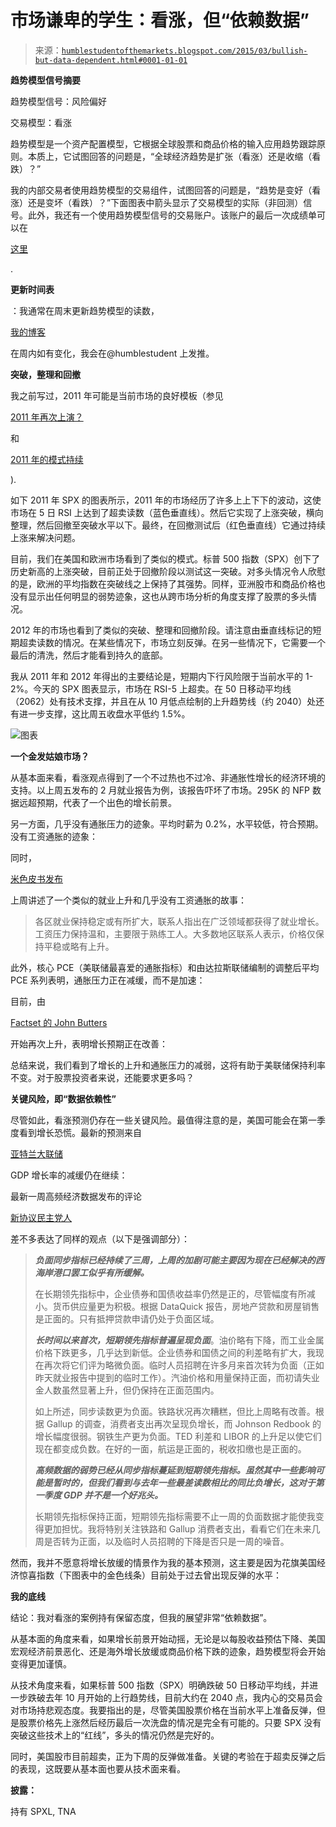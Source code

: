 <!--yml

category: 未分类

date: 2024-05-18 03:24:27

-->

# 市场谦卑的学生：看涨，但“依赖数据”

> 来源：[`humblestudentofthemarkets.blogspot.com/2015/03/bullish-but-data-dependent.html#0001-01-01`](https://humblestudentofthemarkets.blogspot.com/2015/03/bullish-but-data-dependent.html#0001-01-01)

**趋势模型信号摘要**

趋势模型信号：风险偏好

交易模型：看涨

趋势模型是一个资产配置模型，它根据全球股票和商品价格的输入应用趋势跟踪原则。本质上，它试图回答的问题是，“全球经济趋势是扩张（看涨）还是收缩（看跌）？”

我的内部交易者使用趋势模型的交易组件，试图回答的问题是，“趋势是变好（看涨）还是变坏（看跌）？”下面图表中箭头显示了交易模型的实际（非回测）信号。此外，我还有一个使用趋势模型信号的交易账户。该账户的最后一次成绩单可以在

[这里](http://humblestudentofthemarkets.blogspot.com/2015/03/trend-model-feb-2015-report-card-40.html)

.

**更新时间表**

：我通常在周末更新趋势模型的读数，

[我的博客](http://humblestudentofthemarkets.blogspot.com/)

在周内如有变化，我会在@humblestudent 上发推。

**突破，整理和回撤**

我之前写过，2011 年可能是当前市场的良好模板（参见

[2011 年再次上演？](http://humblestudentofthemarkets.blogspot.com/2015/02/2011-all-over-again.html)

和

[2011 年的模式持续](http://humblestudentofthemarkets.blogspot.com/2015/02/the-2011-pattern-continues.html)

).

如下 2011 年 SPX 的图表所示，2011 年的市场经历了许多上上下下的波动，这使市场在 5 日 RSI 上达到了超卖读数（蓝色垂直线）。然后它实现了上涨突破，横向整理，然后回撤至突破水平以下。最终，在回撤测试后（红色垂直线）它通过持续上涨来解决问题。

目前，我们在美国和欧洲市场看到了类似的模式。标普 500 指数（SPX）创下了历史新高的上涨突破，目前正处于回撤阶段以测试这一突破。对多头情况令人欣慰的是，欧洲的平均指数在突破线之上保持了其强势。同样，亚洲股市和商品价格也没有显示出任何明显的弱势迹象，这也从跨市场分析的角度支撑了股票的多头情况。

2012 年的市场也看到了类似的突破、整理和回撤阶段。请注意由垂直线标记的短期超卖读数的情况。在某些情况下，市场立刻反弹。在另一些情况下，它需要一个最后的清洗，然后才能看到持久的底部。

我从 2011 年和 2012 年得出的主要结论是，短期内下行风险限于当前水平的 1-2%。今天的 SPX 图表显示，市场在 RSI-5 上超卖。在 50 日移动平均线（2062）处有技术支撑，并且在从 10 月低点绘制的上升趋势线（约 2040）处还有进一步支撑，这比周五收盘水平低约 1.5%。

![图表](https://blogger.googleusercontent.com/img/b/R29vZ2xl/AVvXsEhhm7FvrRBu8UboygYHOyd7eW_MVFRd_TZtL1azUSirzeW7yCBCXItaXLzchoSSVO5mozFT6T2s_Q0MUL9x4ieLgxIRcbruIJigZ-Fd-4bCuC2Xa5V64JYfPfMm5dYPrx_zmqRbTVQNL4s/s1600/SPX.png)

**一个金发姑娘市场？**

从基本面来看，看涨观点得到了一个不过热也不过冷、非通胀性增长的经济环境的支持。以上周五发布的 2 月就业报告为例，该报告吓坏了市场。295K 的 NFP 数据远超预期，代表了一个出色的增长前景。

另一方面，几乎没有通胀压力的迹象。平均时薪为 0.2%，水平较低，符合预期。没有工资通胀的迹象：

同时，

[米色皮书发布](http://www.federalreserve.gov/monetarypolicy/beigebook/beigebook20150304.htm)

上周讲述了一个类似的就业上升和几乎没有工资通胀的故事：

> 各区就业保持稳定或有所扩大，联系人指出在广泛领域都获得了就业增长。工资压力保持温和，主要限于熟练工人。大多数地区联系人表示，价格仅保持平稳或略有上升。

此外，核心 PCE（美联储最喜爱的通胀指标）和由达拉斯联储编制的调整后平均 PCE 系列表明，通胀压力正在减缓，而不是加速：

目前，由

[Factset 的 John Butters](http://www.factset.com/websitefiles/PDFs/earningsinsight/earningsinsight_3.6.15)

开始再次上升，表明增长预期正在改善：

总结来说，我们看到了增长的上升和通胀压力的减弱，这将有助于美联储保持利率不变。对于股票投资者来说，还能要求更多吗？

**关键风险，即“数据依赖性”**

尽管如此，看涨预测仍存在一些关键风险。最值得注意的是，美国可能会在第一季度看到增长恐慌。最新的预测来自

[亚特兰大联储](https://www.frbatlanta.org/cqer/researchcq/gdpnow.cfm)

GDP 增长率的减缓仍在继续：

最新一周高频经济数据发布的评论

[新协议民主党人](http://community.xe.com/blog/xe-market-analysis/weekly-indicators-negativity-spreads-coincident-short-leading-indicators)

差不多表达了同样的观点（以下是强调部分）：

> ***负面同步指标已经持续了三周，上周的加剧可能主要因为现在已经解决的西海岸港口罢工似乎有所缓解。***
> 
> 在长期领先指标中，企业债券和国债收益率仍然是正的，尽管幅度有所减小。货币供应量更为积极。根据 DataQuick 报告，房地产贷款和房屋销售是正面的。只有抵押贷款申请仍处于负面区域。
> 
> ***长时间以来首次，短期领先指标普遍呈现负面***。油价略有下降，而工业金属价格下跌更多，几乎达到新低。企业债券和国债之间的利差略有扩大，我现在再次将它们评为略微负面。临时人员招聘在许多月来首次转为负面（正如昨天就业报告中提到的临时工作）。汽油价格和用量保持正面，而初请失业金人数虽然显著上升，但仍保持在正面范围内。
> 
> 如上所述，同步读数更为负面。铁路状况再次糟糕，但比上周略有改善。根据 Gallup 的调查，消费者支出再次呈现负增长，而 Johnson Redbook 的增长幅度很弱。钢铁生产更为负面。TED 利差和 LIBOR 的上升足以使它们现在都变成负数。在好的一面，航运是正面的，税收扣缴也是正面的。
> 
> ***高频数据的弱势已经从同步指标蔓延到短期领先指标。虽然其中一些影响可能是暂时的，但我们看到与去年一些最差读数相比的同比负增长，这对于第一季度 GDP 并不是一个好兆头。***
> 
> 长期领先指标保持正面，短期领先指标需要不止一周的负面数据才能使我变得更加担忧。我将特别关注铁路和 Gallup 消费者支出，看看它们在未来几周是否转为正面，以及临时人员招聘的下降是否只是一周的噪音。

然而，我并不愿意将增长放缓的情景作为我的基本预测，这主要是因为花旗美国经济惊喜指数（下图表中的金色线条）目前处于过去曾出现反弹的水平：

**我的底线**

结论：我对看涨的案例持有保留态度，但我的展望非常“依赖数据”。

从基本面的角度来看，如果增长前景开始动摇，无论是以每股收益预估下降、美国宏观经济前景恶化、还是海外增长放缓或商品价格下跌的迹象，趋势模型将会开始变得更加谨慎。

从技术角度来看，如果标普 500 指数（SPX）明确跌破 50 日移动平均线，并进一步跌破去年 10 月开始的上行趋势线，目前大约在 2040 点，我内心的交易员会对市场持悲观态度。我要指出的是，尽管美国股票价格在当前水平上准备反弹，但是股票价格先上涨然后经历最后一次洗盘的情况是完全有可能的。只要 SPX 没有突破这些技术上的“红线”，多头的情况仍然是完好的。

同时，美国股市目前超卖，正为下周的反弹做准备。关键的考验在于超卖反弹之后的表现，这既要从基本面也要从技术面来看。

**披露：**

持有 SPXL, TNA
